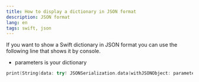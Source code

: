 ```yaml
---
title: How to display a dictionary in JSON format
description: JSON format
lang: en
tags: swift, json
---
```


If you want to show a Swift dictionary in JSON format you can use the following line that shows it by console.

* parameters is your dictionary

```swift
print(String(data: try! JSONSerialization.data(withJSONObject: parameters, options: .prettyPrinted), encoding: .utf8)!)
```
